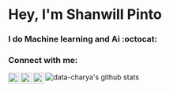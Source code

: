 # Hey, I'm Shanwill Pinto
<!--<img src="pro.png" width="400" align="right"> -->
<h3>I do Machine learning and Ai :octocat:</h3>


### Connect with me:

[<img align="left" alt="Shanwill Pinto | YouTube" width="22px" src="https://www.vectorlogo.zone/logos/youtube/youtube-icon.svg" />][youtube]
[<img align="left" alt="Shanwill Pinto | Twitter" width="22px" src="https://www.vectorlogo.zone/logos/twitter/twitter-tile.svg" />][twitter]
<!--[<img align="left" alt="Shanwill Pinto | LinkedIn" width="22px" src="vhttps://www.vectorlogo.zone/logos/linkedin/linkedin-icon.svg" />][linkedin]-->
[<img align="left" alt="Shanwill Pinto | Instagram" width="22px" src="https://www.vectorlogo.zone/logos/instagram/instagram-icon.svg" />][instagram]

![data-charya's github stats](https://github-readme-stats.vercel.app/api?username=data-charya&theme=tokyonight&show_icons=true)

[twitter]: https://twitter.com/Pintoshanwill
[youtube]: https://www.youtube.com/channel/UCkvwlQH9BzkX0zAGAB18NxA
[instagram]: https://instagram.com/swo._.osh
[linkedin]: https://linkedin.com/in/shanwillpinto
